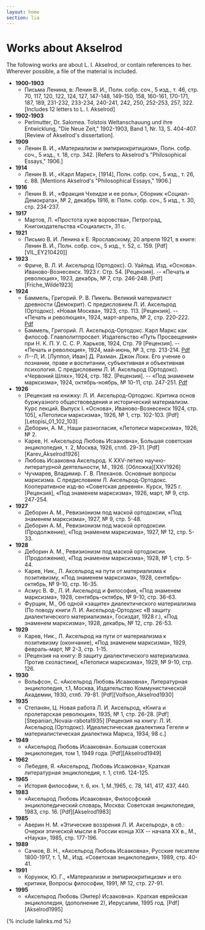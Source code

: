 ```yaml
---
layout: home
section: lia
---
```


# Works about Akselrod

The following works are about L. I. Akselrod, or contain references to her.
Wherever possible, a file of the material is included.

- **1900-1903**
  - Письма Ленина, в: Ленин В. И., Полн. собр. соч., 5 изд., т. 46, стр. 70, 117, 120, 122, 124, 127, 147-148, 149-150, 158, 160-161, 170-171, 187, 189, 231-232, 233-234, 240-241, 242, 250, 252-253, 257, 322. [Includes 12 letters to L. I. Akselrod]
- **1902-1903**
  - Perlmutter, Dr. Salomea. Tolstois Weltanschauung und ihre Entwicklung, &quot;Die Neue Zeit,&quot; 1902-1903, Band 1, Nr. 13, S. 404-407. [Review of Akselrod's dissertation].
- **1909**
  - Ленин В. И., «Материализм и эмпириокритицизм», Полн. собр. соч., 5 изд., т. 18, стр. 342. [Refers to Akselrod's &quot;Philosophical Essays,&quot; 1906.]
- **1914**
  - Ленин В. И., «Карл Маркс», [1914], Полн. собр. соч., 5 изд., т. 26, с. 88. [Mentions Akselrod's &quot;Philosophical Essays,&quot; 1906.]
- **1916**
  - Ленин В. И., «Фракция Чхеидзе и ее роль», Сборник «Социал-Демократа», № 2, декабрь 1916, в: Полн. собр. соч., 5 изд., т. 30, стр. 234-237.
- **1917**
  - Мартов, Л. «Простота хуже воровства», Петроград, Книгоиздательства «Социалист», 31 с.
- **1921**
  - Письмо В. И. Ленина к Е. Ярославскому, 20 апреля 1921, в книге: Ленин В. И., Полн. собр. соч., 5 изд., т. 52, с. 159. [Pdf][VIL_EY210420]]
- **1923**
  - Фриче, В. Л. И. Аксельрод (Ортодокс). О. Уайльд. Изд. «Основа». Иваново-Вознесенск. 1923 г. Стр. 54. [Рецензия]. -- «Печать и революция», 1923, декабрь, № 7, стр. 246-248.  [Pdf][Friche_Wilde1923]
- **1924**
  - Баммель, Григорий. Р. В. Пикель. Великий материалист древности (Демокрит). С предисловием Л. И. Аксельрод (Ортодокс). «Новая Москва», 1923, стр. 113. [Рецензия]. -- «Печать и революция», 1924, март-апрель, № 2, стр. 220-222. [Pdf](Texts/Bammel_Pikel1924.pdf)
  - Баммель, Григорий. Л. Аксельрод-Ортодокс. Карл Маркс как философ. Главполитпросвет. Издательство «Путь Просвещения» при Н. К. П. У. С. С. Р. Харьков, 1924, Стр. 79 [Рецензия]. -- «Печать и революция», 1924, май-июнь, № 3, стр. 213-214. [Pdf](Texts/Bammel_Karl-Marx-As-Philosopher1924.pdf)
  - Л--Л, И. [Луппол, Иван] Д. Рахман. Джон Локк. Его учение о познании, праве и воспитании, субъективная и объективная психология. С предисловием Л. И. Аксельрод (Ортодокс). «Червоний Шлях», 1924, стр. 182. [Рецензия]. -- «Под знаменем марксизма», 1924, октябрь-ноябрь, № 10-11, стр. 247-251.  [Pdf](Texts/Luppol_Rakhman.pdf)
- **1926**
  - [Рецензия на книжку: Л. И. Аксельрод-Ортодокс. Критика основ буржуазного обществоведения и исторический материализм. Курс лекций. Выпуск I. «Основа», Иваново-Вознесенск 1924,   стр. 105], «Летописи марксизма», 1926, № 1, стр. 102-103. [Pdf][Letopisi_01_102_103]
  - Деборин, А. М., Наши разногласия, «Летописи марксизма», 1926, № 2.
  - Карев, Н. «Аксельрод Любовь Исааковна», Большая советская энциклопедия, т. 2, Москва, 1926, стлб. 29-31. [Pdf][Karev_Akselrod1926]
  - Любовь Исааковна Аксельрод. К XXV-летию научно-литературной деятельности, М., 1926. [Обложка][XXV1926]
  - Чучмарев, Владимир. Г. В. Плеханов. Основные вопросы марксизма. С предисловием Л. Аксельрод-Ортодокс. Кооперативное изд-во «Советская деревня». Курск, 1925 г. [Рецензия], «Под знаменем марксизма», 1926, март, № 9, стр. 247-254.
- **1927**
  - Деборин А. М., Ревизионизм под маской ортодоксии, «Под знаменем марксизма», 1927, № 9, стр. 5-48.
  - Деборин А. М., Ревизионизм под маской ортодоксии. (Продолжение), «Под знаменем марксизма», 1927, № 12, стр. 5-33.
- **1928**
  - Деборин А. М., Ревизионизм под маской ортодоксии. (Продолжение), «Под знаменем марксизма», 1928, № 1, стр. 5-44.
  - Карев, Ник., Л. Аксельрод на пути от материализма к позитивизму, «Под знаменем марксизма», 1928, сентябрь-октябрь, № 9-10, стр. 16-35.
  - Асмус В. Ф., Л. И. Аксельрод и философия, «Под знаменем марксизма», 1928, сентябрь-октябрь, № 9-10, стр. 36-63.
  - Фурщик, М., Об одной «защите» диалектического материализма (По поводу книги Л. И. Аксельрод-Ортодокс «В защиту диалектического материализма», Госиздат, 1928 г.), «Под знаменем марксизма», 1928, декабрь, № 12, стр. 26-53.
- **1929**
  - Карев, Ник., Л. Аксельрод на пути от материализма к позитивизму (окончание), «Под знаменем марксизма», 1929, февраль-март, № 2-3, стр. 1-15.
  - [Рецензия на книгу: В защиту диалектического материализма. Против схоластики], «Летописи марксизма», 1929, № 9-10, стр. 126.
- **1930**
  - Вольфсон, С. «Аксельрод Любовь Исааковна», Литературная энциклопедия, т.1, Москва, Издательство Коммунистической Академии, 1930, стлб. 79-81.  [Pdf][Volfson_Akselrod1930]
- **1935**
  - Степанян, Ц. Новая работа Л. И. Аксельрод, «Книга и пролетарская революция», 1935, № 1, стр. 26-28. [Pdf][Stepanian_Novaia-rabota1935] [Рецензия на книгу: Л. И. Аксельрод (Ортодокс). Идеалистическая диалектика Гегеля и материалистическая диалектика Маркса, 1934, 98 с.]
- **1949**
  - «Аксельрод Любовь Исааковна». Большая советская энциклопедия, том 1, 1949 года. [Pdf][Akselrod1949]
- **1962**
  - Лебедев, Я. «Аксельрод, Любовь Исааковна», Краткая литературная энциклопедия, т. 1, стлб. 124-125.
- **1965**
  - История философии, т. 6, кн. 1, М.,1965, с. 78, 141, 417, 437, 440.
- **1983**
  - «Аксельрод Любовь Исааковна», Философский энциклопедический словарь, Москва: Советская энциклопедия, 1983, стр. 16. [Pdf][Akselrod1983]
- **1985**
  - Аверин Н. М. «Этические воззрения Л. И. Аксельрод», в сб.: Очерки этической мысли в России конца XIX -- начала ХХ в., М., «Наука», 1985, стр. 177-196.
- **1989**
  - Сачков, В. Н., «Аксельрод Любовь Исааковна», Русские писатели 1800-1917, т. 1, М., Изд. «Советская энциклопедия», 1989, стр. 40-41.
- **1991**
  - Корунюк, Ю. Г., «Материализм и эмпириокритицизм» и его критики, Вопросы философии, 1991, № 12, стр. 27-91.
- **1995**
  - «Аксельрод Любовь (Эмтер) Исааковна». Краткая еврейская энциклопедия, (дополнение 2), Иерусалим, 1995 год. [Pdf][Akselrod1995]

{% include lialinks.md %}
